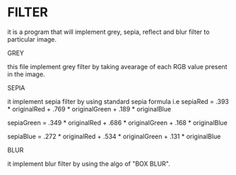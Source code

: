 # FILTER
it is a program that will implement grey, sepia, reflect and blur filter to particular image.

GREY

this file implement grey filter by taking avearage of each RGB value present in the image.


SEPIA

it implement sepia filter by using standard sepia formula
  i.e
  sepiaRed = .393 * originalRed + .769 * originalGreen + .189 * originalBlue
  
  sepiaGreen = .349 * originalRed + .686 * originalGreen + .168 * originalBlue
  
  sepiaBlue = .272 * originalRed + .534 * originalGreen + .131 * originalBlue


  BLUR
  
  it implement blur filter by using the algo of "BOX BLUR".
